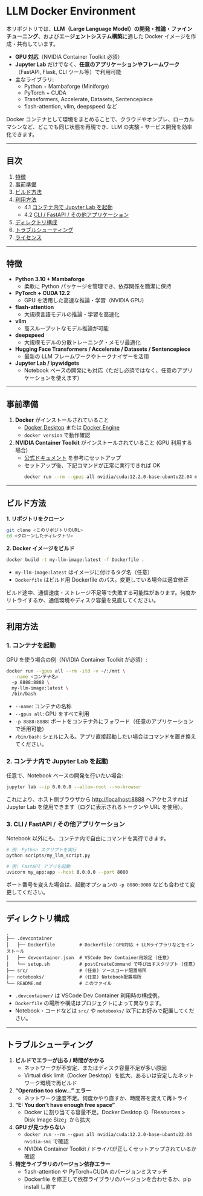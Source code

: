 # LLM Docker Environment

本リポジトリでは、**LLM（Large Language Model）の開発・推論・ファインチューニング**、および**エージェントシステム構築**に適した Docker イメージを作成・共有しています。  

- **GPU 対応**（NVIDIA Container Toolkit 必須）  
- **Jupyter Lab** だけでなく、**任意のアプリケーションやフレームワーク**（FastAPI, Flask, CLI ツール等）で利用可能  
- 主なライブラリ:
  - Python + Mambaforge (Miniforge)
  - PyTorch + CUDA
  - Transformers, Accelerate, Datasets, Sentencepiece
  - flash-attention, vllm, deepspeed など

Docker コンテナとして環境をまとめることで、クラウドやオンプレ、ローカルマシンなど、どこでも同じ状態を再現でき、LLM の実験・サービス開発を効率化できます。

---

## 目次

1. [特徴](#特徴)  
2. [事前準備](#事前準備)  
3. [ビルド方法](#ビルド方法)  
4. [利用方法](#利用方法)  
   - 4.1 [コンテナ内で Jupyter Lab を起動](#コンテナ内で-jupyter-lab-を起動)  
   - 4.2 [CLI / FastAPI / その他アプリケーション](#cli--fastapi--その他アプリケーション)  
5. [ディレクトリ構成](#ディレクトリ構成)  
6. [トラブルシューティング](#トラブルシューティング)  
7. [ライセンス](#ライセンス)

---

## 特徴

- **Python 3.10 + Mambaforge**  
  - 柔軟に Python パッケージを管理でき、依存関係を簡潔に保持  
- **PyTorch + CUDA 12.2**  
  - GPU を活用した高速な推論・学習（NVIDIA GPU）  
- **flash-attention**  
  - 大規模言語モデルの推論・学習を高速化  
- **vllm**  
  - 高スループットなモデル推論が可能  
- **deepspeed**  
  - 大規模モデルの分散トレーニング・メモリ最適化  
- **Hugging Face Transformers / Accelerate / Datasets / Sentencepiece**  
  - 最新の LLM フレームワークやトークナイザーを活用  
- **Jupyter Lab / ipywidgets**  
  - Notebook ベースの開発にも対応（ただし必須ではなく、任意のアプリケーションを使えます）

---

## 事前準備

1. **Docker** がインストールされていること  
   - [Docker Desktop](https://www.docker.com/products/docker-desktop) または [Docker Engine](https://docs.docker.com/engine/install/)  
   - `docker version` で動作確認
2. **NVIDIA Container Toolkit** がインストールされていること (GPU 利用する場合)  
   - [公式ドキュメント](https://docs.nvidia.com/datacenter/cloud-native/container-toolkit/install-guide.html) を参考にセットアップ  
   - セットアップ後、下記コマンドが正常に実行できれば OK  
     ```bash
     docker run --rm --gpus all nvidia/cuda:12.2.0-base-ubuntu22.04 nvidia-smi
     ```

---

## ビルド方法

**1. リポジトリをクローン**

```bash
git clone <このリポジトリのURL>
cd <クローンしたディレクトリ>
```

**2. Docker イメージをビルド**

```bash
docker build -t my-llm-image:latest -f Dockerfile .
```

- `my-llm-image:latest` はイメージに付けるタグ名（任意）  
- `Dockerfile` はビルド用 Dockerfile のパス。変更している場合は適宜修正  

ビルド途中、通信速度・ストレージ不足等で失敗する可能性があります。何度かリトライするか、通信環境やディスク容量を見直してください。

---

## 利用方法

### 1. コンテナを起動

GPU を使う場合の例（NVIDIA Container Toolkit が必須）:
```bash
docker run --gpus all --rm -itd -v ~/:/mnt \
  --name <コンテナ名>
  -p 8888:8888 \
  my-llm-image:latest \
  /bin/bash
```

- `--name`: コンテナの名称
- `--gpus all`: GPU をすべて利用  
- `-p 8888:8888`: ポートをコンテナ外にフォワード（任意のアプリケーションで活用可能）  
- `/bin/bash`: シェルに入る。アプリ直接起動したい場合はコマンドを置き換えてください。

### 2. コンテナ内で Jupyter Lab を起動

任意で、Notebook ベースの開発を行いたい場合:
```bash
jupyter lab --ip 0.0.0.0 --allow-root --no-browser
```
これにより、ホスト側ブラウザから [http://localhost:8888](http://localhost:8888) へアクセスすれば Jupyter Lab を使用できます（ログに表示されるトークンや URL を使用）。

### 3. CLI / FastAPI / その他アプリケーション

Notebook 以外にも、コンテナ内で自由にコマンドを実行できます。
```bash
# 例: Python スクリプトを実行
python scripts/my_llm_script.py

# 例: FastAPI アプリを起動
uvicorn my_app:app --host 0.0.0.0 --port 8080
```
ポート番号を変えた場合は、起動オプションの `-p 8080:8080` なども合わせて変更してください。

---

## ディレクトリ構成

```
.
├── .devcontainer
│   ├── Dockerfile         # Dockerfile：GPU対応 + LLMライブラリなどをインストール
│   ├── devcontainer.json  # VSCode Dev Container用設定 (任意)
│   └── setup.sh           # postCreateCommand で呼び出すスクリプト (任意)
├── src/                   # (任意) ソースコード配置場所
├── notebooks/             # (任意) Notebook配置場所
└── README.md              # このファイル
```

- `.devcontainer/` は VSCode Dev Container 利用時の構成例。  
- `Dockerfile` の場所や構成はプロジェクトによって異なります。  
- Notebook・コードなどは `src/` や `notebooks/` 以下にお好みで配置してください。

---

## トラブルシューティング

1. **ビルドでエラーが出る / 時間がかかる**  
   - ネットワークが不安定、またはディスク容量不足が多い原因  
   - Virtual disk limit（Docker Desktop）を拡大、あるいは安定したネットワーク環境で再ビルド  
2. **“Operation too slow...” エラー**  
   - ネットワーク速度不足。何度かやり直すか、時間帯を変えて再トライ  
3. **“E: You don't have enough free space”**  
   - Docker に割り当てる容量不足。Docker Desktop の「Resources > Disk Image Size」から拡大  
4. **GPU が見つからない**  
   - `docker run --rm --gpus all nvidia/cuda:12.2.0-base-ubuntu22.04 nvidia-smi` で確認  
   - NVIDIA Container Toolkit / ドライバが正しくセットアップされているか確認  
5. **特定ライブラリのバージョン依存エラー**  
   - flash-attention や PyTorch+CUDA のバージョンミスマッチ  
   - Dockerfile を修正して依存ライブラリのバージョンを合わせるか、pip install し直す  
